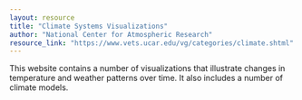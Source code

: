 ```yaml
---
layout: resource
title: "Climate Systems Visualizations"
author: "National Center for Atmospheric Research"
resource_link: "https://www.vets.ucar.edu/vg/categories/climate.shtml"
---
```


This website contains a number of visualizations that illustrate changes in temperature and weather patterns over time. It also includes a number of climate models.